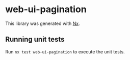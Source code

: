 # web-ui-pagination

This library was generated with [Nx](https://nx.dev).

## Running unit tests

Run `nx test web-ui-pagination` to execute the unit tests.
